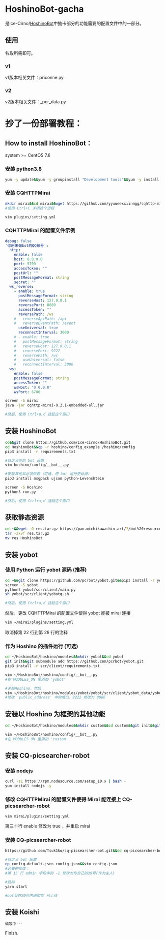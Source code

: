 # HoshinoBot-gacha
是Ice-Cirno/[HoshinoBot](https://github.com/Ice-Cirno/HoshinoBot)中抽卡部分的功能需要的配置文件中的一部分。

## 使用

各取所需即可。

### v1

v1版本相关文件：priconne.py

### v2

v2版本相关文件：_pcr_data.py

# 抄了一份部署教程：

## How to install HoshinoBot：

system >= CentOS 7.6

### 安装 python3.8

```bash
yum -y update&&yum -y groupinstall "Development tools"&&yum -y install wget zlib-devel bzip2-devel openssl-devel ncurses-devel sqlite-devel readline-devel tk-devel gcc* libffi-devel make git java vim screen&&wget https://www.python.org/ftp/python/3.8.5/Python-3.8.5.tgz&&tar -zxvf Python-3.8.5.tgz&&cd Python-3.8.5&&./configure&&make&&make install&&pip3 install --upgrade pip&&cd
```

### 安装 CQHTTPMirai

```bash
mkdir mirai&&cd mirai&&wget https://github.com/yyuueexxiinngg/cqhttp-mirai/releases/download/0.2.1/cqhttp-mirai-0.2.1-embedded-all.jar&&java -jar cqhttp-mirai-0.2.1-embedded-all.jar
#使用 Ctrl+C 关闭这个进程

vim plugins/setting.yml
```

### CQHTTPMirai 的配置文件示例

```yml
debug: false
'你用来做bot的QQ账号':
  http:
    enable: false
    host: 0.0.0.0
    port: 5700
    accessToken: ""
    postUrl: ""
    postMessageFormat: string
    secret: ""
  ws_reverse:
    - enable: true
      postMessageFormat: string
      reverseHost: 127.0.0.1
      reversePort: 8080
      accessToken: ""
      reversePath: /ws
    #   reverseApiPath: /api
    #   reverseEventPath: /event
      useUniversal: true
      reconnectInterval: 3000
    # - enable: true
    #   postMessageFormat: string
    #   reverseHost: 127.0.0.1
    #   reversePort: 9222
    #   reversePath: /ws
    #   useUniversal: false
    #   reconnectInterval: 3000
  ws:
    enable: false
    postMessageFormat: string
    accessToken: ""
    wsHost: "0.0.0.0"
    wsPort: 6700

```

```bash
screen -S mirai
java -jar cqhttp-mirai-0.2.1-embedded-all.jar

#然后，使用 Ctrl+a,d 挂起这个窗口
```

## 安装 HoshinoBot

```bash
cd&&git clone https://github.com/Ice-Cirno/HoshinoBot.git
cd HoshinoBot&&cp -r hoshino/config_example /hoshino/config
pip3 install -r requirements.txt

#自定义你的 bot 设置
vim hoshino/config/__bot__.py

#安装其他非必须依赖（可选，使 bot 运行更丝滑）
pip3 install msgpack ujson python-Levenshtein

screen -S Hoshino
python3 run.py

#然后，使用 Ctrl+a,d 挂起这个窗口
```

## 获取静态资源

```bash
cd ~&&wget -O res.tar.gz https://pan.michikawachin.art/?/bot%20resources%20and%20plugins/res.tar.gz
tar -zxvf res.tar.gz
mv res HoshinoBot
```

## 安装 yobot

### 使用 Python 运行 yobot 源码 (推荐)

```bash
cd ~&&git clone https://github.com/pcrbot/yobot.git&&pip3 install -r yobot/scr/client/requirements.txt
screen -S yobot
python3 yobot/scr/client/main.py
sh yobot/scr/client/yobotg.sh

#然后，使用 Ctrl+a,d 挂起这个窗口
```

然后，更改 CQHTTPMirai 的配置文件使得 yobot 能被 mirai 连接

```bash
vim ~/mirai/plugins/setting.yml
```

取消掉第 22 行到第 28 行的注释

### 作为 Hoshino 的插件运行 (可选)

```bash
cd ~/HoshinoBot/hoshino/modules&&mkdir yobot&&cd yobot
git init&&git submodule add https://github.com/pcrbot/yobot.git
pip3 install -r scr/client/requirements.txt

vim ~/HoshinoBot/hoshino/config/__bot__.py
#在 MODULES_ON 里添加 'yobot'

#关掉Hoshino，然后
vim ~/HoshinoBot/hoshino/modules/yobot/yobot/scr/client/yobot_data/yobot_config.json
#修改 'public_address' 中的端口，9222 修改为 8080
```

## 安装以 Hoshino 为框架的其他功能

```bash
cd ~/HoshinoBot/hoshino/modules&&mkdir custom&&cd custom&&git init&&git clone https://github.com/Lancercmd/Landsol-Distrust.git&&git clone https://github.com/Lancercmd/Reloader.git

vim ~/HoshinoBot/hoshino/config/__bot__.py
#在 MODULES_ON 里添加 'custom'
```

## 安装 CQ-picsearcher-robot

### 安装 nodejs

```bash
curl -sL https://rpm.nodesource.com/setup_10.x | bash -
yum install nodejs -y
```

### 修改 CQHTTPMirai 的配置文件使得 Mirai 能连接上 CQ-picsearcher-robot

```bash
vim mirai/plugins/setting.yml
```

第三十行 enable 修改为 true ，并重启 mirai 

### 安装 CQ-picsearcher-robot

```bash
https://github.com/Tsuk1ko/cq-picsearcher-bot.git&&cd cq-picsearcher-bot&&npm install -g yarn&&npm install -g pm2&&yarn install

#自定义 bot 配置
cp config.default.json config.json&&vim config.json
#必要的修改：
#第 15 行 admin 字段中的 -1 修改为你自己的QQ号(作为主人)

#启动
yarn start

#bot会在20秒内通知你 已上线 
```

## 安装 Koishi

```bash
编写中···
```

Finish.
